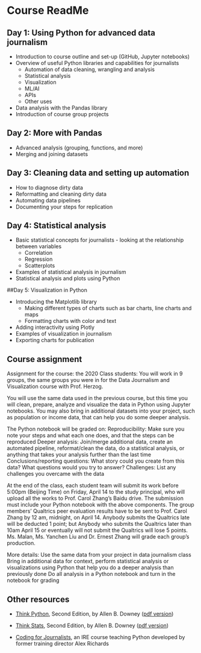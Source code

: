 # Course ReadMe


## Day 1: Using Python for advanced data journalism

- Introduction to course outline and set-up (GitHub, Jupyter notebooks)
- Overview of useful Python libraries and capabilities for journalists
  - Automation of data cleaning, wrangling and analysis
  - Statistical analysis
  - Visualization
  - ML/AI
  - APIs
  - Other uses
- Data analysis with the Pandas library
- Introduction of course group projects

## Day 2: More with Pandas
- Advanced analysis (grouping, functions, and more)
- Merging and joining datasets


## Day 3: Cleaning data and setting up automation
- How to diagnose dirty data
- Reformatting and cleaning dirty data
- Automating data pipelines
- Documenting your steps for replication

## Day 4: Statistical analysis
- Basic statistical concepts for journalists - looking at the relationship between variables
  - Correlation 
  - Regression
  - Scatterplots
- Examples of statistical analysis in journalism
- Statistical analysis and plots using Python


##Day 5: Visualization in Python
- Introducing the Matplotlib library
  - Making different types of charts such as bar charts, line charts and maps
  - Formatting charts with color and text
- Adding interactivity using Plotly
- Examples of visualization in journalism
- Exporting charts for publication


## Course assignment 

Assignment for the course: the 2020 Class students: You will work in 9 groups, the same groups you were in for the Data Journalism and Visualization course with Prof. Herzog. 

You will use the same data used in the previous course, but this time you will clean, prepare, analyze and visualize the data in Python using Jupyter notebooks. You may also bring in additional datasets into your project, such as population or income data, that can help you do some deeper analysis. 

The Python notebook will be graded on:
Reproducibility: Make sure you note your steps and what each one does, and that the steps can be reproduced
Deeper analysis: Join/merge additional data, create an automated pipeline, reformat/clean the data, do a statistical analysis, or anything that takes your analysis further than the last time 
Conclusions/reporting questions: What story could you create from this data? What questions would you try to answer?
Challenges: List any challenges you overcame with the data

At the end of the class, each student team will submit its work before 5:00pm (Beijing Time) on Friday, April 14 to the study principal, who will upload all the works to Prof. Carol Zhang’s Baidu drive. The submission must include your Python notebook with the above components. The group members’ Qualtrics peer evaluation results have to be sent to Prof. Carol Zhang by 12 am, midnight, on April 14. Anybody submits the Qualtrics late will be deducted 1 point; but Anybody who submits the Qualtrics later than 10am April 15 or eventually will not submit the Qualtrics will lose 5 points. Ms. Malan, Ms. Yanchen Liu and Dr. Ernest Zhang will grade each group’s production. 

More details:
Use the same data from your project in data journalism class
Bring in additional data for context, perform statistical analysis or visualizations using Python that help you do a deeper analysis than previously done 
Do all analysis in a Python notebook and turn in the notebook for grading


## Other resources


- [Think Python](https://greenteapress.com/wp/think-python-2e/), Second Edition, by Allen B. Downey ([pdf version](https://greenteapress.com/thinkpython2/thinkpython2.pdf))

- [Think Stats](https://greenteapress.com/wp/think-stats-2e/), Second Edition, by Allen B. Downey ([pdf version](https://greenteapress.com/thinkstats2/thinkstats2.pdf))

- [Coding for Journalists](https://coding-for-journalists.readthedocs.io/), an IRE course teaching Python developed by former training director Alex Richards
